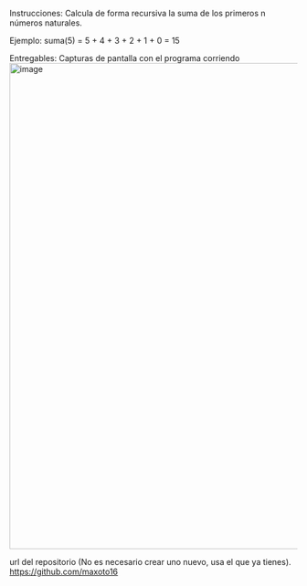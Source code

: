 Instrucciones: 
Calcula de forma recursiva la suma de los primeros n números naturales.  


Ejemplo:
suma(5) = 5 + 4 + 3 + 2 + 1 + 0 = 15

Entregables:
Capturas de pantalla con el programa corriendo
<img width="1600" height="852" alt="image" src="https://github.com/user-attachments/assets/5997c9dd-dee2-4f8d-a1d6-c0fb0726140f" />

url del repositorio (No es necesario crear uno nuevo, usa el que ya tienes).
https://github.com/maxoto16
